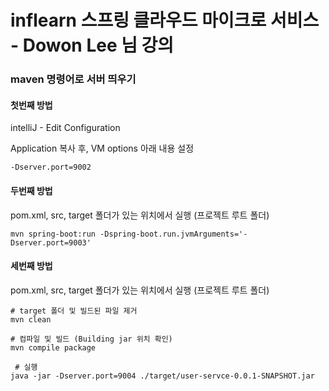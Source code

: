 # inflearn 스프링 클라우드 마이크로 서비스 - Dowon Lee 님 강의

### maven 명령어로 서버 띄우기

#### 첫번째 방법

intelliJ - Edit Configuration

Application 복사 후, VM options 아래 내용 설정
```shell
-Dserver.port=9002
```

#### 두번째 방법

pom.xml, src, target 폴더가 있는 위치에서 실행 (프로젝트 루트 폴더)

```shell
mvn spring-boot:run -Dspring-boot.run.jvmArguments='-Dserver.port=9003'
```

#### 세번째 방법

pom.xml, src, target 폴더가 있는 위치에서 실행 (프로젝트 루트 폴더)

```shell
# target 폴더 및 빌드된 파일 제거
mvn clean

# 컴파일 및 빌드 (Building jar 위치 확인)
mvn compile package

 # 실행
java -jar -Dserver.port=9004 ./target/user-servce-0.0.1-SNAPSHOT.jar
```